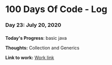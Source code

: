 # 100 Days Of Code - Log

### Day 23: July 20, 2020
##### 

**Today's Progress**: basic java

**Thoughts:** Collection and Generics

**Link to work:** [Work link](https://github.com/pppatil7/100-days-of-code/commit/cbb7dcbebc3d15faff329d85c19e9c82ac4f8d3c)

